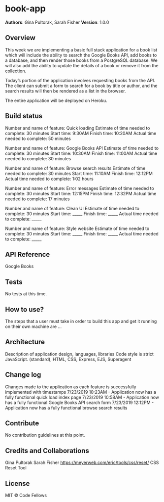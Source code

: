 # book-app

**Authors**: Gina Pultorak, Sarah Fisher
**Version**: 1.0.0

## Overview
This week we are implementing a basic full stack application for a book list which will include the ability to search the Google Books API, add books to a database, and then render those books from a PostgreSQL database. We will also add the ability to update the details of a book or remove it from the collection.

Today’s portion of the application involves requesting books from the API. The client can submit a form to search for a book by title or author, and the search results will then be rendered as a list in the browser.

The entire application will be deployed on Heroku.

## Build status
Number and name of feature: Quick loading
Estimate of time needed to complete: 30 minutes
Start time: 9:30AM
Finish time: 10:20AM
Actual time needed to complete: 50 minutes

Number and name of feature: Google Books API
Estimate of time needed to complete: 30 minutes
Start time: 10:30AM
Finish time: 11:00AM
Actual time needed to complete: 30 minutes

Number and name of feature: Browse search results
Estimate of time needed to complete: 30 minutes
Start time: 11:10AM
Finish time: 12:12PM
Actual time needed to complete: 1:02 hours

Number and name of feature: Error messages
Estimate of time needed to complete: 30 minutes
Start time: 12:15PM
Finish time: 12:32PM
Actual time needed to complete: 17 minutes

Number and name of feature: Clean UI
Estimate of time needed to complete: 30 minutes
Start time: _____
Finish time: _____
Actual time needed to complete: _____

Number and name of feature: Style website
Estimate of time needed to complete: 30 minutes
Start time: _____
Finish time: _____
Actual time needed to complete: _____

## API Reference
Google Books

## Tests
No tests at this time. 

## How to use?
The steps that a user must take in order to build this app and get it running on their own machine are ...

## Architecture
Description of application design, languages, libraries
Code style is strict JavaScript. (standard), HTML, CSS, Express, EJS, Superagent

## Change log
Changes made to the application as each feature is successfully implemented with timestamps
7/23/2019 10:23AM - Application now has a fully functional quick load index page
7/23/2019 10:58AM - Application now has a fully functional Google Books API search form
7/23/2019 12:12PM - Application now has a fully functional browse search results

## Contribute
No contribution guidelines at this point. 

## Credits and Collaborations
Gina Pultorak 
Sarah Fisher 
https://meyerweb.com/eric/tools/css/reset/ CSS Reset Tool

## License
MIT © Code Fellows
